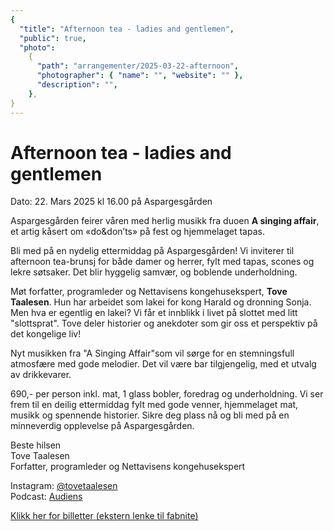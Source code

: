 ```yaml
---
{
  "title": "Afternoon tea - ladies and gentlemen",
  "public": true,
  "photo":
    {
      "path": "arrangementer/2025-03-22-afternoon",
      "photographer": { "name": "", "website": "" },
      "description": "",
    },
}
---
```


# Afternoon tea - ladies and gentlemen

Dato: 22. Mars 2025 kl 16.00 på Aspargesgården

Aspargesgården feirer våren med herlig musikk fra duoen **A singing affair**, et artig kåsert om «do&don’ts» på fest og hjemmelaget tapas.

Bli med på en nydelig ettermiddag på Aspargesgården!
Vi inviterer til afternoon tea-brunsj for både damer og herrer, fylt med tapas, scones og lekre søtsaker. Det blir hyggelig samvær, og boblende underholdning.

Møt forfatter, programleder og Nettavisens kongehusekspert, **Tove Taalesen**. Hun har arbeidet som lakei for kong Harald og dronning Sonja. Men hva er egentlig en lakei?
Vi får et innblikk i livet på slottet med litt "slottsprat". Tove deler historier og anekdoter som gir oss et  perspektiv på det kongelige liv!

Nyt musikken fra "A Singing Affair"som vil sørge for en stemningsfull atmosfære med gode melodier.
Det vil være bar tilgjengelig, med et utvalg av drikkevarer.

690,- per person inkl. mat, 1 glass bobler, foredrag og underholdning.
Vi ser frem til en deilig ettermiddag fylt med gode venner, hjemmelaget mat, musikk og spennende historier.
Sikre deg plass nå og bli med på en minneverdig opplevelse på Aspargesgården.

Beste hilsen\
Tove Taalesen\
Forfatter, programleder og Nettavisens kongehusekspert

Instagram: [@tovetaalesen](https://www.instagram.com/tovetaalesen)\
Podcast: [Audiens](https://podcasts.apple.com/no/podcast/audiens/id1731881203)


[Klikk her for billetter (ekstern lenke til fabnite)](https://fabnite.com/no/events/afternoon-tea-brunsj-for-damer-og-herrer-opplevelse-2025-03-22)
